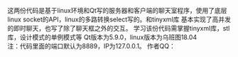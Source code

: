 这两份代码是基于linux环境和Qt写的服务器和客户端的聊天室程序，使用了底层linux socket的API，linux的多路转换select写的。和tinyxml库
基本实现了高并发的即时聊天，也写了除了聊天框之外的交互。
学习该份代码需掌握tinyxml库，stl库，设计模式的单例模式等
Qt版本为5.9.0，linux版本为乌班图18.04    
注：代码里面的端口默认为8889，IP为127.0.0.1。
作者QQ：

